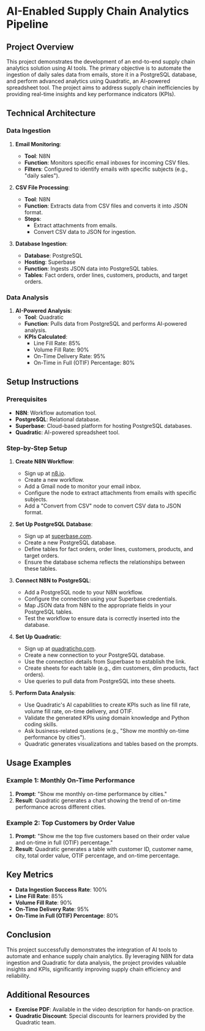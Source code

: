 # AI-Enabled Supply Chain Analytics Pipeline

## Project Overview

This project demonstrates the development of an end-to-end supply chain analytics solution using AI tools. The primary objective is to automate the ingestion of daily sales data from emails, store it in a PostgreSQL database, and perform advanced analytics using Quadratic, an AI-powered spreadsheet tool. The project aims to address supply chain inefficiencies by providing real-time insights and key performance indicators (KPIs).

## Technical Architecture

### Data Ingestion

1. **Email Monitoring**:
   - **Tool**: N8N
   - **Function**: Monitors specific email inboxes for incoming CSV files.
   - **Filters**: Configured to identify emails with specific subjects (e.g., "daily sales").

2. **CSV File Processing**:
   - **Tool**: N8N
   - **Function**: Extracts data from CSV files and converts it into JSON format.
   - **Steps**:
     - Extract attachments from emails.
     - Convert CSV data to JSON for ingestion.

3. **Database Ingestion**:
   - **Database**: PostgreSQL
   - **Hosting**: Superbase
   - **Function**: Ingests JSON data into PostgreSQL tables.
   - **Tables**: Fact orders, order lines, customers, products, and target orders.

### Data Analysis

1. **AI-Powered Analysis**:
   - **Tool**: Quadratic
   - **Function**: Pulls data from PostgreSQL and performs AI-powered analysis.
   - **KPIs Calculated**:
     - Line Fill Rate: 85%
     - Volume Fill Rate: 90%
     - On-Time Delivery Rate: 95%
     - On-Time in Full (OTIF) Percentage: 80%

## Setup Instructions

### Prerequisites

- **N8N**: Workflow automation tool.
- **PostgreSQL**: Relational database.
- **Superbase**: Cloud-based platform for hosting PostgreSQL databases.
- **Quadratic**: AI-powered spreadsheet tool.

### Step-by-Step Setup

1. **Create N8N Workflow**:
   - Sign up at [n8.io](https://n8.io).
   - Create a new workflow.
   - Add a Gmail node to monitor your email inbox.
   - Configure the node to extract attachments from emails with specific subjects.
   - Add a "Convert from CSV" node to convert CSV data to JSON format.

2. **Set Up PostgreSQL Database**:
   - Sign up at [superbase.com](https://superbase.com).
   - Create a new PostgreSQL database.
   - Define tables for fact orders, order lines, customers, products, and target orders.
   - Ensure the database schema reflects the relationships between these tables.

3. **Connect N8N to PostgreSQL**:
   - Add a PostgreSQL node to your N8N workflow.
   - Configure the connection using your Superbase credentials.
   - Map JSON data from N8N to the appropriate fields in your PostgreSQL tables.
   - Test the workflow to ensure data is correctly inserted into the database.

4. **Set Up Quadratic**:
   - Sign up at [quadratichq.com](https://quadratichq.com).
   - Create a new connection to your PostgreSQL database.
   - Use the connection details from Superbase to establish the link.
   - Create sheets for each table (e.g., dim customers, dim products, fact orders).
   - Use queries to pull data from PostgreSQL into these sheets.

5. **Perform Data Analysis**:
   - Use Quadratic's AI capabilities to create KPIs such as line fill rate, volume fill rate, on-time delivery, and OTIF.
   - Validate the generated KPIs using domain knowledge and Python coding skills.
   - Ask business-related questions (e.g., "Show me monthly on-time performance by cities").
   - Quadratic generates visualizations and tables based on the prompts.

## Usage Examples

### Example 1: Monthly On-Time Performance

1. **Prompt**: "Show me monthly on-time performance by cities."
2. **Result**: Quadratic generates a chart showing the trend of on-time performance across different cities.

### Example 2: Top Customers by Order Value

1. **Prompt**: "Show me the top five customers based on their order value and on-time in full (OTIF) percentage."
2. **Result**: Quadratic generates a table with customer ID, customer name, city, total order value, OTIF percentage, and on-time percentage.

## Key Metrics

- **Data Ingestion Success Rate**: 100%
- **Line Fill Rate**: 85%
- **Volume Fill Rate**: 90%
- **On-Time Delivery Rate**: 95%
- **On-Time in Full (OTIF) Percentage**: 80%

## Conclusion

This project successfully demonstrates the integration of AI tools to automate and enhance supply chain analytics. By leveraging N8N for data ingestion and Quadratic for data analysis, the project provides valuable insights and KPIs, significantly improving supply chain efficiency and reliability.

## Additional Resources

- **Exercise PDF**: Available in the video description for hands-on practice.
- **Quadratic Discount**: Special discounts for learners provided by the Quadratic team.
